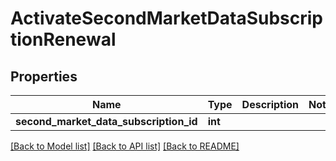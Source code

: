 # ActivateSecondMarketDataSubscriptionRenewal

## Properties
Name | Type | Description | Notes
------------ | ------------- | ------------- | -------------
**second_market_data_subscription_id** | **int** |  | 

[[Back to Model list]](../README.md#documentation-for-models) [[Back to API list]](../README.md#documentation-for-api-endpoints) [[Back to README]](../README.md)

